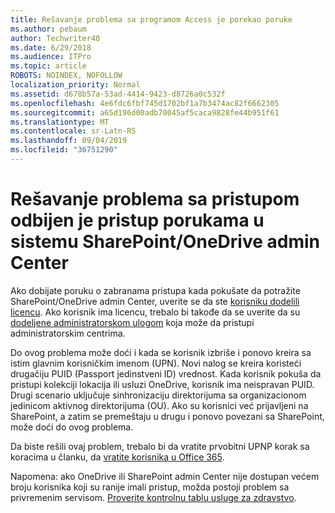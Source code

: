 ```yaml
---
title: Rešavanje problema sa programom Access je porekao poruke
ms.author: pebaum
author: Techwriter40
ms.date: 6/29/2018
ms.audience: ITPro
ms.topic: article
ROBOTS: NOINDEX, NOFOLLOW
localization_priority: Normal
ms.assetid: d678b57a-53ad-4414-9423-d8726a0c532f
ms.openlocfilehash: 4e6fdc6fbf745d1702bf1a7b3474ac82f6662305
ms.sourcegitcommit: a65d196d00adb70045af5caca9828fe44b951f61
ms.translationtype: MT
ms.contentlocale: sr-Latn-RS
ms.lasthandoff: 09/04/2019
ms.locfileid: "36751290"
---
```

# <a name="troubleshoot-access-denied-messages-in-sharepointonedrive-admin-center"></a>Rešavanje problema sa pristupom odbijen je pristup porukama u sistemu SharePoint/OneDrive admin Center

Ako dobijate poruku o zabranama pristupa kada pokušate da potražite SharePoint/OneDrive admin Center, uverite se da ste [korisniku dodelili licencu](https://docs.microsoft.com/office365/admin/subscriptions-and-billing/assign-licenses-to-users?view=o365-worldwide&amp;tabs=One). Ako korisnik ima licencu, trebalo bi takođe da se uverite da su [dodeljene administratorskom ulogom](https://docs.microsoft.com/office365/admin/add-users/about-admin-roles?view=o365-worldwide) koja može da pristupi administratorskim centrima.

Do ovog problema može doći i kada se korisnik izbriše i ponovo kreira sa istim glavnim korisničkim imenom (UPN). Novi nalog se kreira koristeći drugačiju PUID (Passport jedinstveni ID) vrednost. Kada korisnik pokuša da pristupi kolekciji lokacija ili usluzi OneDrive, korisnik ima neispravan PUID. Drugi scenario uključuje sinhronizaciju direktorijuma sa organizacionom jedinicom aktivnog direktorijuma (OU). Ako su korisnici već prijavljeni na SharePoint, a zatim se premeštaju u drugu i ponovo povezani sa SharePoint, može doći do ovog problema.

Da biste rešili ovaj problem, trebalo bi da vratite prvobitni UPNP korak sa koracima u članku, da [vratite korisnika u Office 365](https://docs.microsoft.com/office365/admin/add-users/restore-user?view=o365-worldwide).

Napomena: ako OneDrive ili SharePoint admin Center nije dostupan većem broju korisnika koji su ranije imali pristup, možda postoji problem sa privremenim servisom.  [Proverite kontrolnu tablu usluge za zdravstvo](https://portal.office.com/adminportal/home#/servicehealth).


